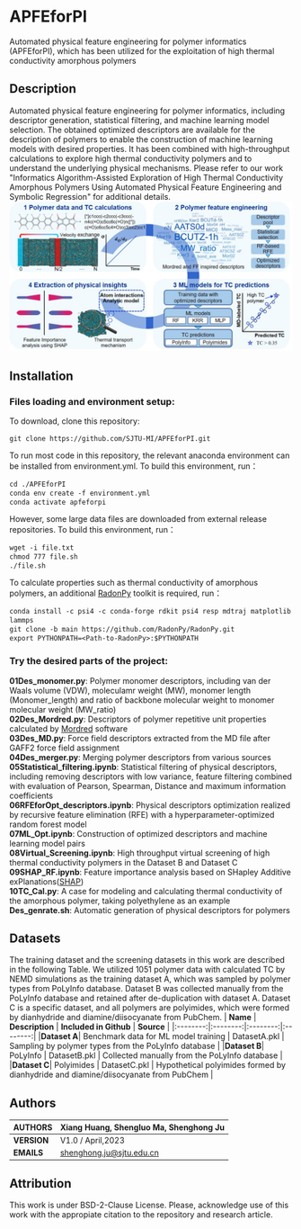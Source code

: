 # APFEforPI
Automated physical feature engineering for polymer informatics (APFEforPI), which has been utilized for the exploitation of high thermal conductivity amorphous polymers
## Description
Automated physical feature engineering for polymer informatics, including descriptor generation, statistical filtering, and machine learning model selection. The obtained optimized descriptors are available for the description of polymers to enable the construction of machine learning models with desired properties. It has been combined with high-throughput calculations to explore high thermal conductivity polymers and to understand the underlying physical mechanisms.  Please refer to our work "Informatics Algorithm-Assisted Exploration of High Thermal Conductivity Amorphous Polymers Using Automated Physical Feature Engineering and Symbolic Regression" for additional details.
![workflow](https://github.com/SJTU-MI/APFEforPI/blob/main/workflow.jpg)
## Installation
### Files loading and environment setup:

To download, clone this repository:<br>
````
git clone https://github.com/SJTU-MI/APFEforPI.git
````

To run most code in this repository, the relevant anaconda environment can be installed from environment.yml. To build this environment, run：<br>
````
cd ./APFEforPI
conda env create -f environment.yml
conda activate apfeforpi
````
However, some large data files are downloaded from external release repositories. To build this environment, run：<br>
````
wget -i file.txt
chmod 777 file.sh
./file.sh
````
To calculate properties such as thermal conductivity of amorphous polymers, an additional [RadonPy](https://github.com/RadonPy/RadonPy) toolkit is required, run：<br>
````
conda install -c psi4 -c conda-forge rdkit psi4 resp mdtraj matplotlib lammps
git clone -b main https://github.com/RadonPy/RadonPy.git
export PYTHONPATH=<Path-to-RadonPy>:$PYTHONPATH
````

### Try the desired parts of the project:
**01Des_monomer.py**: Polymer monomer descriptors, including van der Waals volume (VDW), moleculamr weight (MW), monomer length (Monomer_length) and ratio of backbone molecular weight to monomer molecular weight (MW_ratio)<br>
**02Des_Mordred.py**: Descriptors of polymer repetitive unit properties calculated by [Mordred](https://github.com/mordred-descriptor/mordred) software<br>
**03Des_MD.py**: Force field descriptors extracted from the MD file after GAFF2 force field assignment<br>
**04Des_merger.py**: Merging polymer descriptors from various sources<br>
**05Statistical_filtering.ipynb**: Statistical filtering of physical descriptors, including removing descriptors with low variance, feature filtering combined with evaluation of Pearson, Spearman, Distance and maximum information coefficients<br>
**06RFEforOpt_descriptors.ipynb**: Physical descriptors optimization realized by recursive feature elimination (RFE) with a hyperparameter-optimized random forest model<br>
**07ML_Opt.ipynb**: Construction of optimized descriptors and machine learning model pairs<br>
**08Virtual_Screening.ipynb**: High throughput virtual screening of high thermal conductivity polymers in the Dataset B and Dataset C<br>
**09SHAP_RF.ipynb**: Feature importance analysis based on SHapley Additive exPlanations([SHAP](https://github.com/slundberg/shap))<br>
**10TC_Cal.py**: A case for modeling and calculating thermal conductivity of the amorphous polymer, taking polyethylene as an example<br>
**Des_genrate.sh**: Automatic generation of physical descriptors for polymers<br>

## Datasets

The training dataset and the screening datasets in this work are described in the following Table. We utilized 1051 polymer data with calculated TC by NEMD simulations as the training dataset A, which was sampled by polymer types from PoLyInfo database. Dataset B was collected manually from the PoLyInfo database and retained after de-duplication with dataset A. Dataset C is a specific dataset, and all polymers are polyimides, which were formed by dianhydride and diamine/diisocyanate from PubChem.
| **Name** | **Description** | **Included in Github** | **Source** |
|:--------:|:--------:|:--------:|:--------:|
|**Dataset A**| Benchmark data for ML model training | DatasetA.pkl | Sampling by polymer types from the PoLyInfo database | 
|**Dataset B**| PoLyInfo | DatasetB.pkl | Collected manually from the PoLyInfo database | 
|**Dataset C**| Polyimides | DatasetC.pkl | Hypothetical polyimides formed by dianhydride and diamine/diisocyanate from PubChem | 

## Authors

| **AUTHORS** |Xiang Huang, Shengluo Ma, Shenghong Ju            |
|-------------|--------------------------------------------------|
| **VERSION** | V1.0 / April,2023                               |
| **EMAILS**  | shenghong.ju@sjtu.edu.cn                         |

## Attribution
This work is under BSD-2-Clause License. Please, acknowledge use of this work with the appropiate citation to the repository and research article.
